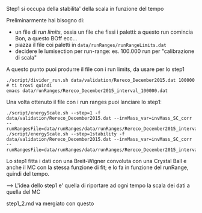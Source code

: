 Step1 si occupa della stabilita' della scala in funzione del tempo

Preliminarmente hai bisogno di:
* un file di *run limits*, ossia un file che fissi i paletti: a questo run comincia Bon, a questo BOff ecc...
* piazza il file coi paletti in `data/runRanges/runRangeLimits.dat`
* decidere le lumisection per run-range: es. 100.000 run per "calibrazione di scala"

A questo punto puoi produrre il file con i run limits, da usare per lo step1

```
./script/divider_run.sh data/validation/Rereco_December2015.dat 100000
# ti trovi quindi
emacs data/runRanges/Rereco_December2015_interval_100000.dat
```
Una volta ottenuto il file con i run ranges puoi lanciare lo step1:
```
./script/energyScale.sh --step=1 -f data/validation/Rereco_December2015.dat --invMass_var=invMass_SC_corr --runRangesFile=data/runRanges/data/runRanges/Rereco_December2015_interval_100000.dat
./script/energyScale.sh --step=1stability -f data/validation/Rereco_December2015.dat --invMass_var=invMass_SC_corr --runRangesFile=data/runRanges/data/runRanges/Rereco_December2015_interval_100000.dat
```

Lo step1 fitta i dati con una Breit-Wigner convoluta con una Crystal Ball e anche il MC con la stessa funzione di fit;
e lo fa in funzione del runRange, quindi del tempo.

--> L'idea dello step1 e' quella di riportare ad ogni tempo la scala dei dati a quella del MC

step1_2.md va mergiato con questo
